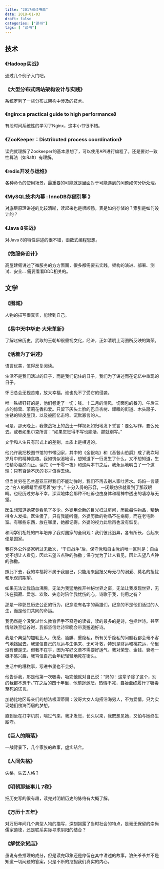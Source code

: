 ```yaml
---
title: "2017阅读书单"
date: 2018-01-03
draft: false
categories: ["读书"]
tags: [ "读书"]
---
```


## 技术

###  《Hadoop实战》

通过几个例子入门吧。 

###  《大型分布式网站架构设计与实践》 

系统罗列了一些分布式架构中涉及的技术。

###  《nginx:a practical guide to high performance》 

有段时间系统性的学习了Nginx，这本小书很不错。

###  《ZooKeeper：Distributed process coordination》

读完就理解了Zookeeper的基本思想了，可以使用API进行编程了。还是要对一致性算法（如Raft）有理解。

###  《redis开发与运维》

各种命令的使用场景，最重要的可能就是里面对于可能遇到的问题如何分析处理。

###  《MySQL技术内幕 : InnoDB存储引擎 》

对底层原理讲述的比较清晰，读起来也是很顺畅，表是如何存储的？索引是如何设计的？

###  《Java 8实战》

对Java 8的特性讲述的很不错，函数式编程思想。

###  《微服务设计》

高屋建瓴讲述了微服务的方方面面，很多都需要去实践。架构的演进、部署、测试、安全... 需要看看DDD相关的。

## 文学

### 《围城》

人物的描写很真实，能读到自己。

### 《易中天中华史·大宋革新》

了解赵宋历史，武取的王朝却很重视文化，经济，正如清明上河图所反映的繁荣。

### 《活着为了讲述》

语言优美，值得反复阅读。

生活不是我们活过的日子，而是我们记住的日子，我们为了讲述而在记忆中重现的日子。

怀旧总会无视苦难，放大幸福，谁也免不了受它的侵袭。

唯一铁板钉钉的是，他们卷走了一切：钱、十二月的清风、切面包的餐刀、午后三点的惊雷、茉莉花香和爱。只留下灰头土脸的巴旦杏树、耀眼的街道、木头房子、生锈的锌皮屋顶，以及被回忆击垮、沉默寡言的人。

可是，那天晚上，我像战场上的战士一样视死如归地发下誓言：要么写作，要么死去。或者如里尔克所言：“如果您觉得不写也能活，那就别写。”

文学和人生只有形式上的差别，本质上是相通的。

他允许我把校图书馆的书带回家，其中的《金银岛》和《基督山伯爵》成了我坎坷岁月中的精神食粮。我如饥似渴地读，想知道下一行发生了什么，又不想知道，生怕精彩戛然而止。读完《一千零一夜》和这两本书之后，我永远地明白了一个道理：只有百读不厌的书才值得去读。

但当贫穷在巴兰基亚压得我们不能动弹时，我们不再去别人家吐苦水。妈妈一言蔽之:“穷人的眼睛里都写着‘穷’字。” 十分入骨的形容，一闭眼仿佛就看到了那双眼睛。也经历过穷与不幸，深深地体会那种不吐诉也由身体和精神中透出的凄凉与无望。

医生想知道她究竟看见了多少。外婆用全新的目光扫过房间，历数每件物品，精确得令人发指。医生傻了，只有我能听懂，外婆历数的物品不在病房，而在老宅卧室。有哪些东西，放在哪里，她都记得。外婆的视力此后再也没有恢复。

和同学们相处的四年培养了我对国家的全局观：我们彼此迥异，各有所长，合起来便是国家。

我在外公外婆家听过无数次，“千日战争”后，保守党和自由党的唯一区别是：自由党不想让人看见，因此去望五点钟的弥撒；保守党为了让人看见，因此去望八点钟的弥撒。

照此下去，我的幸福将不属于我自己，只能用来回报父母无尽的溺爱、莫名的担忧和乐观的期望。

如果无法让我热血沸腾，无法为我猛地推开神秘世界之窗，无法让我发现世界，无法在孤寂、爱恋、欢聚、失恋时陪伴我忧伤的心，诗歌于我，何用之有？

那是一种彰显历史公正的行为，纪念没有名字的英雄们，纪念的不是他们活过的人生，而是他们共同的命运。

我仍然是个没受过什么教育但手不释卷的读者，读的最多的是诗，包括烂诗。甚至情绪跌至低谷时，我都坚信烂诗早晚会带我邂逅好诗。

我是个典型的加勒比人，伤感、腼腆、重隐私，所有关乎隐私的问题我都会毫不客气地挡回去。我坚信自己的厄运与生俱来、无可补救，特别是财运和桃花运，命里没有便是无。但我不在乎，因为写好文章不需要好运气。我对荣誉、金钱、衰老一概不感兴趣，我笃信自己会年纪轻轻地死在街头。

生活中的糟糕事，写进书里也不会好。

他告诉我，那是他第一次吸毒，吸完他就对自己说：“妈的！这辈子除了这个，别的我都不想干。”在之后的四十年里，他前途渺茫，热情不减，自始至终履行了吸毒至死的诺言。

加勒比地区母亲们的想法根深蒂固：波哥大女人勾搭沿海男人，不为爱情，只为实现她们傍海而居的梦想。

直到坐在打字机前，喘过气来，我才发觉，长久以来，我既想见她，又怕与她终生厮守。


### 《巨人的陨落》 

一战背景下，几个家族的故事，虚实结合。 


### 《人间失格》

失格，失去人格？

### 《明朝那些事儿 7卷》

把历史写的很有趣，读完对明朝历史的脉络有大概了解。

### 《万历十五年》

对万历年间几个典型人物的描写，深刻揭露了当时社会的特点，是毫无保留的崇尚儒家道德，还是联系实际寻求阴阳的结合？

### 《解忧杂货店》

虽说有些推理的成分，但是读完印象还是停留在其中讲述的故事，浪矢爷爷并不是知道一切问题的答案，只是不断的挖掘我们真实的内心。
